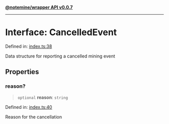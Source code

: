 [**@notemine/wrapper API v0.0.7**](../README.md)

***

# Interface: CancelledEvent

Defined in: [index.ts:38](https://github.com/sandwichfarm/minnote-wasm/blob/c53ea6e3fe1020d36f0ea791d4601bdf2a247981/packages/wrapper/src/index.ts#L38)

Data structure for reporting a cancelled mining event

## Properties

### reason?

> `optional` **reason**: `string`

Defined in: [index.ts:40](https://github.com/sandwichfarm/minnote-wasm/blob/c53ea6e3fe1020d36f0ea791d4601bdf2a247981/packages/wrapper/src/index.ts#L40)

Reason for the cancellation
